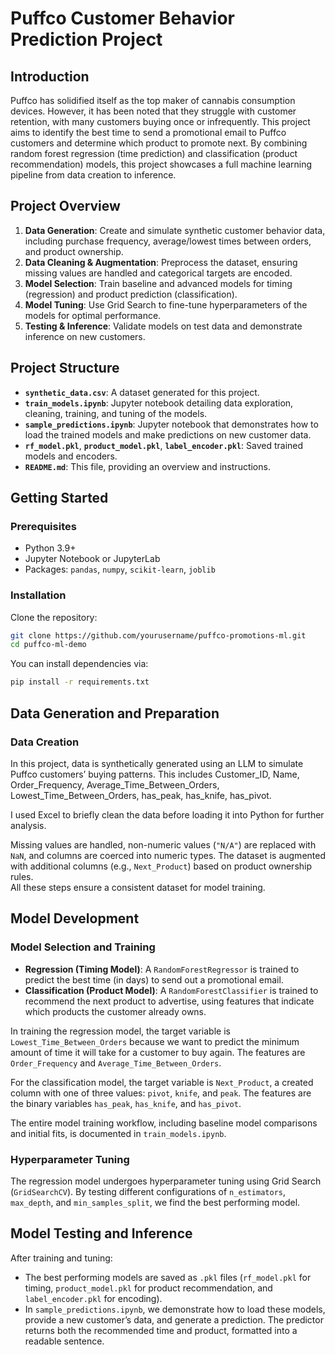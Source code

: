 # Puffco Customer Behavior Prediction Project

## Introduction

Puffco has solidified itself as the top maker of cannabis consumption devices. However, it has been noted that they struggle with customer retention, with many customers buying once or infrequently. This project aims to identify the best time to send a promotional email to Puffco customers and determine which product to promote next. By combining random forest regression (time prediction) and classification (product recommendation) models, this project showcases a full machine learning pipeline from data creation to inference.

## Project Overview

1. **Data Generation**: Create and simulate synthetic customer behavior data, including purchase frequency, average/lowest times between orders, and product ownership.
2. **Data Cleaning & Augmentation**: Preprocess the dataset, ensuring missing values are handled and categorical targets are encoded.
3. **Model Selection**: Train baseline and advanced models for timing (regression) and product prediction (classification).
4. **Model Tuning**: Use Grid Search to fine-tune hyperparameters of the models for optimal performance.
5. **Testing & Inference**: Validate models on test data and demonstrate inference on new customers.

## Project Structure

- **`synthetic_data.csv`**: A dataset generated for this project.
- **`train_models.ipynb`**: Jupyter notebook detailing data exploration, cleaning, training, and tuning of the models.
- **`sample_predictions.ipynb`**: Jupyter notebook that demonstrates how to load the trained models and make predictions on new customer data.
- **`rf_model.pkl`**, **`product_model.pkl`**, **`label_encoder.pkl`**: Saved trained models and encoders.
- **`README.md`**: This file, providing an overview and instructions.

## Getting Started

### Prerequisites

- Python 3.9+
- Jupyter Notebook or JupyterLab
- Packages: `pandas`, `numpy`, `scikit-learn`, `joblib`

### Installation

Clone the repository:

```bash
git clone https://github.com/yourusername/puffco-promotions-ml.git
cd puffco-ml-demo
```

You can install dependencies via:

```bash
pip install -r requirements.txt
```

## Data Generation and Preparation

### Data Creation

In this project, data is synthetically generated using an LLM to simulate Puffco customers’ buying patterns. This includes Customer_ID, Name, Order_Frequency, Average_Time_Between_Orders, Lowest_Time_Between_Orders, has_peak, has_knife, has_pivot.

I used Excel to briefly clean the data before loading it into Python for further analysis.

Missing values are handled, non-numeric values (`"N/A"`) are replaced with `NaN`, and columns are coerced into numeric types. The dataset is augmented with additional columns (e.g., `Next_Product`) based on product ownership rules.  
All these steps ensure a consistent dataset for model training.

## Model Development

### Model Selection and Training

- **Regression (Timing Model)**: A `RandomForestRegressor` is trained to predict the best time (in days) to send out a promotional email.
- **Classification (Product Model)**: A `RandomForestClassifier` is trained to recommend the next product to advertise, using features that indicate which products the customer already owns.

In training the regression model, the target variable is `Lowest_Time_Between_Orders` because we want to predict the minimum amount of time it will take for a customer to buy again. The features are `Order_Frequency` and `Average_Time_Between_Orders`.

For the classification model, the target variable is `Next_Product`, a created column with one of three values: `pivot`, `knife`, and `peak`. The features are the binary variables `has_peak`, `has_knife`, and `has_pivot`.

The entire model training workflow, including baseline model comparisons and initial fits, is documented in `train_models.ipynb`.

### Hyperparameter Tuning

The regression model undergoes hyperparameter tuning using Grid Search (`GridSearchCV`). By testing different configurations of `n_estimators`, `max_depth`, and `min_samples_split`, we find the best performing model.

## Model Testing and Inference

After training and tuning:

- The best performing models are saved as `.pkl` files (`rf_model.pkl` for timing, `product_model.pkl` for product recommendation, and `label_encoder.pkl` for encoding).
- In `sample_predictions.ipynb`, we demonstrate how to load these models, provide a new customer’s data, and generate a prediction. The predictor returns both the recommended time and product, formatted into a readable sentence.

